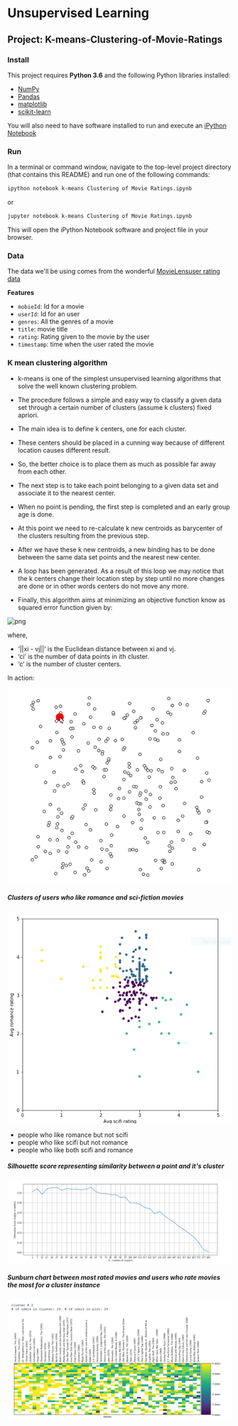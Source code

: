 # Unsupervised Learning
## Project: K-means-Clustering-of-Movie-Ratings

### Install

This project requires **Python 3.6** and the following Python libraries installed:

- [NumPy](http://www.numpy.org/)
- [Pandas](http://pandas.pydata.org)
- [matplotlib](http://matplotlib.org/)
- [scikit-learn](http://scikit-learn.org/stable/)

You will also need to have software installed to run and execute an [iPython Notebook](http://ipython.org/notebook.html)

### Run

In a terminal or command window, navigate to the top-level project directory (that contains this README) and run one of the following commands:

```bash
ipython notebook k-means Clustering of Movie Ratings.ipynb
```  
or
```bash
jupyter notebook k-means Clustering of Movie Ratings.ipynb
```

This will open the iPython Notebook software and project file in your browser.

### Data

The data we'll be using comes from the wonderful [MovieLens](https://movielens.org/)[user rating data](https://grouplens.org/datasets/movielens/)

**Features**
- `mobieId`: Id for a movie
- `userId`: Id for an user
- `genres`: All the genres of a movie
- `title`: movie title
- `rating`: Rating given to the movie by the user
- `timestamp`: time when the user rated the movie 

### K mean clustering algorithm

- k-means is  one of  the simplest unsupervised  learning  algorithms  that  solve  the well  known clustering problem. 

- The procedure follows a simple and  easy  way  to classify a given data set  through a certain number of  clusters (assume k clusters) fixed apriori. 

- The  main  idea  is to define k centers, one for each cluster. 

- These centers  should  be placed in a cunning  way  because of  different  location  causes different  result. 

- So, the better  choice  is  to place them  as  much as possible  far away from each other. 

- The  next  step is to take each point belonging  to a  given data set and associate it to the nearest center. 

- When no point  is  pending,  the first step is completed and an early group age  is done. 

- At this point we need to re-calculate k new centroids as barycenter of  the clusters resulting from the previous step. 

- After we have these k new centroids, a new binding has to be done  between  the same data set points  and  the nearest new center. 

- A loop has been generated. As a result of  this loop we  may  notice that the k centers change their location step by step until no more changes  are done or  in  other words centers do not move any more. 

- Finally, this  algorithm  aims at  minimizing  an objective function know as squared error function given by:

![png](https://sites.google.com/site/dataclusteringalgorithms/_/rsrc/1273047853039/k-means-clustering-algorithm/kmeans.JPG)

where,

- ‘||xi - vj||’ is the Euclidean distance between xi and vj.
- ‘ci’ is the number of data points in ith cluster. 
- ‘c’ is the number of cluster centers.

In action:

![gif](https://github.com/shashank136/k-means-Clustering-of-Movie-Ratings/blob/master/image/kmean.gif)


##### Clusters of users who like romance and sci-fiction movies

![cluster Image](https://github.com/shashank136/k-means-Clustering-of-Movie-Ratings/blob/master/image/cluster.png)

- people who like romance but not scifi
- people who like scifi but not romance
- people who like both scifi and romance

##### Silhouette score representing similarity between a point and it's cluster

![png](https://github.com/shashank136/k-means-Clustering-of-Movie-Ratings/blob/master/image/silhouette.png)

##### Sunburn chart between most rated movies and users who rate movies the most for a cluster instance

![png](https://github.com/shashank136/k-means-Clustering-of-Movie-Ratings/blob/master/image/userplot.png)
